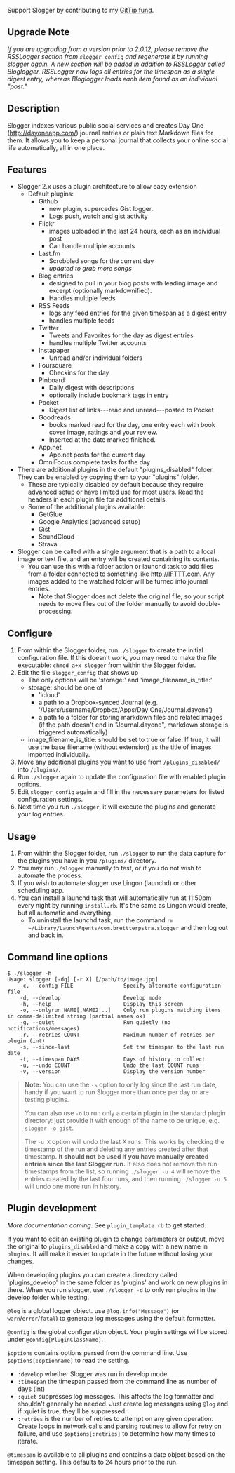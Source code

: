 Support Slogger by contributing to my [GitTip fund](https://www.gittip.com/ttscoff/).

## Upgrade Note ##

*If you are upgrading from a version prior to 2.0.12, please remove the RSSLogger section from `slogger_config` and regenerate it by running slogger again. A new section will be added in addition to RSSLogger called Bloglogger. RSSLogger now logs all entries for the timespan as a single digest entry, whereas Bloglogger loads each item found as an individual "post."*

## Description ##

Slogger indexes various public social services and creates Day One (<http://dayoneapp.com/>) journal entries or plain text Markdown files for them. It allows you to keep a personal journal that collects your online social life automatically, all in one place.

## Features ##

- Slogger 2.x uses a plugin architecture to allow easy extension
    - Default plugins:
        -  Github
            -  new plugin, supercedes Gist logger. 
            -  Logs push, watch and gist activity
        -  Flickr
            - images uploaded in the last 24 hours, each as an individual post
            - Can handle multiple accounts
        -  Last.fm 
            - Scrobbled songs for the current day
            - *updated to grab more songs*
        -  Blog entries
            -  designed to pull in your blog posts with leading image and excerpt (optionally markdownified). 
            -  Handles multiple feeds
        -  RSS Feeds
            -  logs any feed entries for the given timespan as a digest entry
            -  handles multiple feeds
        -  Twitter
            -  Tweets and Favorites for the day as digest entries
            -  handles multiple Twitter accounts
        -  Instapaper
            -  Unread and/or individual folders
        -  Foursquare 
            -  Checkins for the day
        -  Pinboard 
            -  Daily digest with descriptions
            -  optionally include bookmark tags in entry
        -  Pocket
            -  Digest list of links---read and unread---posted to Pocket
        -  Goodreads 
            -  books marked read for the day, one entry each with book cover image, ratings and your review. 
            -  Inserted at the date marked finished.
        -  App.net
            -  App.net posts for the current day    
        -  OmniFocus complete tasks for the day
- There are additional plugins in the default "plugins_disabled" folder. They can be enabled by copying them to your "plugins" folder.
    - These are typically disabled by default because they require advanced setup or have limited use for most users. Read the headers in each plugin file for additional details.
    - Some of the additional plugins available:
        - GetGlue
        - Google Analytics (advanced setup)
        - Gist
        - SoundCloud
        - Strava
- Slogger can be called with a single argument that is a path to a local image or text file, and an entry will be created containing its contents.
    - You can use this with a folder action or launchd task to add files from a folder connected to something like <http://IFTTT.com>. Any images added to the watched folder will be turned into journal entries.
        -  Note that Slogger does not delete the original file, so your script needs to move files out of the folder manually to avoid double-processing.

## Configure ##

1. From within the Slogger folder, run `./slogger` to create the initial configuration file. If this doesn't work, you may need to make the file executable: `chmod a+x slogger` from within the Slogger folder.
2. Edit the file `slogger_config` that shows up
    - The only options will be 'storage:' and 'image_filename_is_title:'
    - storage: should be one of
        -  'icloud'
        -  a path to a Dropbox-synced Journal (e.g. '/Users/username/Dropbox/Apps/Day One/Journal.dayone')
        -  a path to a folder for storing markdown files and related images (if the path doesn't end in "Journal.dayone", markdown storage is triggered automatically)
    - image_filename_is_title: should be set to true or false. If true, it will use the base filename (without extension) as the title of images imported individually.
3. Move any additional plugins you want to use from `/plugins_disabled/` into `/plugins/`.
4. Run `./slogger` again to update the configuration file with enabled plugin options.
5. Edit `slogger_config` again and fill in the necessary parameters for listed configuration settings.
6. Next time you run `./slogger`, it will execute the plugins and generate your log entries. 

## Usage ##

1. From within the Slogger folder, run `./slogger` to run the data
   capture for the plugins you have in you `/plugins/` directory. 
2. You may run `./slogger` manually to test, or if you do not wish to automate the process.
3. If you wish to automate slogger use Lingon (launchd) or other scheduling app.
4. You can install a launchd task that will automatically run at 11:50pm every night by running `install.rb`. It's the same as Lingon would create, but all automatic and everything.
    - To uninstall the launchd task, run the command `rm ~/Library/LaunchAgents/com.brettterpstra.slogger` and then log out and back in.

## Command line options ##

    $ ./slogger -h
    Usage: slogger [-dq] [-r X] [/path/to/image.jpg]
        -c, --config FILE                Specify alternate configuration file
        -d, --develop                    Develop mode
        -h, --help                       Display this screen
        -o, --onlyrun NAME[,NAME2...]    Only run plugins matching items in comma-delimited string (partial names ok)
        -q, --quiet                      Run quietly (no notifications/messages)
        -r, --retries COUNT              Maximum number of retries per plugin (int)
        -s, --since-last                 Set the timespan to the last run date
        -t, --timespan DAYS              Days of history to collect
        -u, --undo COUNT                 Undo the last COUNT runs
        -v, --version                    Display the version number

> **Note:** You can use the `-s` option to only log since the last run date, handy if you want to run Slogger more than once per day or are testing plugins. 
>
> You can also use `-o` to run only a certain plugin in the standard plugin directory: just provide it with enough of the name to be unique, e.g. `slogger -o gist`.
>
> The `-u X` option will undo the last X runs. This works by checking the timestamp of the run and deleting any entries created after that timestamp. **It should not be used if you have manually created entries since the last Slogger run.** It also does not remove the run timestamps from the list, so running `./slogger -u 4` will remove the entries created by the last four runs, and then running `./slogger -u 5` will undo one more run in history.

## Plugin development ##

*More documentation coming*. See `plugin_template.rb` to get started.

If you want to edit an existing plugin to change parameters or output, move the original to `plugins_disabled` and make a copy with a new name in `plugins`. It will make it easier to update in the future without losing your changes.

When developing plugins you can create a directory called 'plugins_develop' in the same folder as 'plugins' and work on new plugins in there. When you run slogger, use `./slogger -d` to only run plugins in the develop folder while testing.

`@log` is a global logger object. use `@log.info("Message")` (or `warn`/`error`/`fatal`) to generate log messages using the default formatter.

`@config` is the global configuration object. Your plugin settings will be stored under `@config[PluginClassName]`.

`$options` contains options parsed from the command line. Use `$options[:optionname]` to read the setting.

- `:develop` whether Slogger was run in develop mode
- `:timespan` the timespan passed from the command line as number of days (int)
- `:quiet` suppresses log messages. This affects the log formatter and shouldn't generally be needed. Just create log messages using `@log` and if :quiet is true, they'll be suppressed.
- `:retries` is the number of retries to attempt on any given operation. Create loops in network calls and parsing routines to allow for retry on failure, and use `$options[:retries]` to determine how many times to iterate.

`@timespan` is available to all plugins and contains a date object based on the timespan setting. This defaults to 24 hours prior to the run.
